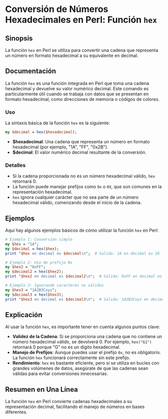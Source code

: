 <!--
Meta Description: # Conversión de Números Hexadecimales en Perl: Función `hex` ## Sinopsis La función `hex` en Perl se utiliza para convertir una cadena que representa ...
Meta Keywords: hex, decimal, hexadecimal, función, que
-->

# Conversión de Números Hexadecimales en Perl: Función `hex`

## Sinopsis
La función `hex` en Perl se utiliza para convertir una cadena que representa un número en formato hexadecimal a su equivalente en decimal.

## Documentación
La función `hex` es una función integrada en Perl que toma una cadena hexadecimal y devuelve su valor numérico decimal. Este comando es particularmente útil cuando se trabaja con datos que se presentan en formato hexadecimal, como direcciones de memoria o códigos de colores.

### Uso
La sintaxis básica de la función `hex` es la siguiente:

```perl
my $decimal = hex($hexadecimal);
```

- **$hexadecimal**: Una cadena que representa un número en formato hexadecimal (por ejemplo, "1A", "FF", "0x2B").
- **$decimal**: El valor numérico decimal resultante de la conversión.

### Detalles
- Si la cadena proporcionada no es un número hexadecimal válido, `hex` retornará 0.
- La función puede manejar prefijos como `0x` o `0X`, que son comunes en la representación hexadecimal.
- `hex` ignora cualquier carácter que no sea parte de un número hexadecimal válido, comenzando desde el inicio de la cadena.

## Ejemplos
Aquí hay algunos ejemplos básicos de cómo utilizar la función `hex` en Perl:

```perl
# Ejemplo 1: Conversión simple
my $hex = "1A";
my $decimal = hex($hex);
print "$hex en decimal es $decimal\n";  # Salida: 1A en decimal es 26

# Ejemplo 2: Uso de prefijo 0x
my $hex2 = "0xFF";
my $decimal2 = hex($hex2);
print "$hex2 en decimal es $decimal2\n";  # Salida: 0xFF en decimal es 255

# Ejemplo 3: Ignorando caracteres no válidos
my $hex3 = "1A2B3Cxyz";
my $decimal3 = hex($hex3);
print "$hex3 en decimal es $decimal3\n";  # Salida: 1A2B3Cxyz en decimal es 1715004
```

## Explicación
Al usar la función `hex`, es importante tener en cuenta algunos puntos clave:

- **Validez de la Cadena**: Si se proporciona una cadena que no contiene un número hexadecimal válido, se devolverá 0. Por ejemplo, `hex("G1")` retornará 0 porque "G" no es un dígito hexadecimal.
- **Manejo de Prefijos**: Aunque puedes usar el prefijo `0x`, no es obligatorio. La función `hex` funcionará correctamente sin este prefijo.
- **Rendimiento**: `hex` es bastante eficiente, pero si se utiliza en bucles con grandes volúmenes de datos, asegúrate de que las cadenas sean válidas para evitar conversiones innecesarias.

## Resumen en Una Línea
La función `hex` en Perl convierte cadenas hexadecimales a su representación decimal, facilitando el manejo de números en bases diferentes.